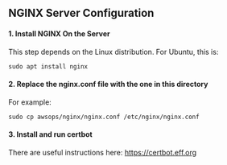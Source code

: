 ## NGINX Server Configuration

#### 1. Install NGINX On the Server
This step depends on the Linux distribution.  For Ubuntu, this is:
```
sudo apt install nginx
```

#### 2. Replace the nginx.conf file with the one in this directory
For example:
```
sudo cp awsops/nginx/nginx.conf /etc/nginx/nginx.conf
```

#### 3. Install and run certbot
There are useful instructions here: https://certbot.eff.org
